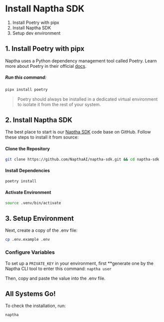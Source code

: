 # Install Naptha SDK

1. Install Poetry with pipx
2. Install Naptha SDK
3. Setup dev environment

## 1. Install Poetry with pipx
Naptha uses a Python dependency management tool called Poetry. Learn more about Poetry in their official [docs](https://python-poetry.org/docs).

##### Run this command:
```bash
pipx install poetry
```

> Poetry should always be installed in a dedicated virtual environment to isolate it from the rest of your system.

## 2. Install Naptha SDK
The best place to start is our [Naptha SDK](https://github.com/NapthaAI/naptha-sdk) code base on GitHub. Follow these steps to install it from source:

#### Clone the Repository
```bash
git clone https://github.com/NapthaAI/naptha-sdk.git && cd naptha-sdk
```
#### Install Dependencies
```bash
poetry install
```
#### Activate Environment
```bash
source .venv/bin/activate
```

## 3. Setup Environment
Next, create a copy of the .env file:

```bash
cp .env.example .env
```
### Configure Variables
To set up a ```PRIVATE_KEY``` in your environment, first **generate one by  the Naptha CLI tool to enter this command: ```naptha user```

Then, copy and paste the value into the .env file.

## All Systems Go!
To check the installation, run:

```bash
naptha
```
